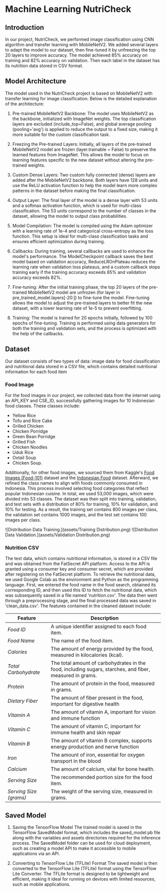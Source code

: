 # Machine Learning NutriCheck

## Introduction

In our project, NutriCheck, we performed image classification using CNN algorithm and transfer learning with MobileNetV2. We added several layers to adapt the model to our dataset, then fine-tuned it by unfreezing the top 20 layers to improve accuracy. The model achieved 85% accuracy on training and 82% accuracy on validation. Then each label in the dataset has its nutrition data stored in CSV format.

## Model Architecture
The model used in the NutriCheck project is based on MobileNetV2 with transfer learning for image classification. Below is the detailed explanation of the architecture:

1. Pre-trained MobileNetV2 Backbone:
The model uses MobileNetV2 as the backbone, initialized with ImageNet weights. The top classification layers are excluded (include_top=False), and global average pooling (pooling='avg') is applied to reduce the output to a fixed size, making it more suitable for the custom classification task.

2. Freezing the Pre-trained Layers:
Initially, all layers of the pre-trained MobileNetV2 model are frozen (layer.trainable = False) to preserve the learned features from ImageNet. This allows the model to focus on learning features specific to the new dataset without altering the pre-trained weights.

3. Custom Dense Layers:
Two custom fully connected (dense) layers are added after the MobileNetV2 backbone. Both layers have 128 units and use the ReLU activation function to help the model learn more complex patterns in the dataset before making the final classification.

4. Output Layer:
The final layer of the model is a dense layer with 53 units and a softmax activation function, which is used for multi-class classification. The 53 units correspond to the number of classes in the dataset, allowing the model to output class probabilities.

5. Model Compilation:
The model is compiled using the Adam optimizer with a learning rate of 1e-4 and categorical cross-entropy as the loss function. This setup is ideal for multi-class classification tasks and ensures efficient optimization during training.

6. Callbacks:
During training, several callbacks are used to enhance the model's performance. The ModelCheckpoint callback saves the best model based on validation accuracy, ReduceLROnPlateau reduces the learning rate when validation loss plateaus, and a custom callback stops training early if the training accuracy exceeds 85% and validation accuracy exceeds 82%.

7. Fine-tuning:
After the initial training phase, the top 20 layers of the pre-trained MobileNetV2 model are unfrozen (for layer in pre_trained_model.layers[-20:]) to fine-tune the model. Fine-tuning allows the model to adjust the pre-trained layers to better fit the new dataset, with a lower learning rate of 1e-5 to prevent overfitting.

8. Training:
The model is trained for 20 epochs initially, followed by 100 epochs of fine-tuning. Training is performed using data generators for both the training and validation sets, and the process is optimized with the help of the callbacks.

## Dataset
Our dataset consists of two types of data: image data for food classification and nutritional data stored in a CSV file, which contains detailed nutritional information for each food item
### Food Image
For the food images in our project, we collected data from the internet using an API_KEY and CSE_ID, successfully gathering images for 10 Indonesian food classes. These classes include: 
* Yellow Rice
* Tofu and Rice Cake
* Grilled Chicken
* Chicken Porridge
* Green Bean Porridge
* Grilled Fish
* Chicken Noodles
* Uduk Rice
* Oxtail Soup
* Chicken Soup. 

Additionally, for other food images, we sourced them from Kaggle's [Food Images (Food-101)](https://www.kaggle.com/datasets/kmader/food41) dataset and the [Indonesian Food](https://www.kaggle.com/datasets/theresalusiana/indonesian-food) dataset. Afterward, we refined the class names to align with foods commonly consumed in Indonesia. This process involved selecting food categories that reflect popular Indonesian cuisine. In total, we used 53,000 images, which were divided into 53 classes. The dataset was then split into training, validation, and test sets with a distribution of 80% for training, 10% for validation, and 10% for testing. As a result, the training set contains 800 images per class, the validation set contains 1000 images, and the test set contains 100 images per class.

![Distribution Data Training.](assets/Training Distribution.png)
![Distribution Data Validation.](assets/Validation Distribution.png)

### Nutrition CSV
The text data, which contains nutritional information, is stored in a CSV file and was obtained from the FatSecret API platform. Access to the API is granted using a consumer key and consumer secret, which are provided after registering on the FatSecret platform. To retrieve the nutritional data, we used Google Colab as the environment and Python as the programming language. First, we entered the food name in the food search, obtained its corresponding ID, and then used this ID to fetch the nutritional data, which was subsequently saved in a file named 'nutrition.csv'. The data then went through a preprocessing stage, and the final processed data was saved in 'clean_data.csv'. The features contained in the cleaned dataset include:

| Feature              | Description                                                                                      |
|----------------------|--------------------------------------------------------------------------------------------------|
| *Food ID*          | A unique identifier assigned to each food item.                                                   |
| *Food Name*        | The name of the food item.                                                                        |
| *Calories*         | The amount of energy provided by the food, measured in kilocalories (kcal).                      |
| *Total Carbohydrate* | The total amount of carbohydrates in the food, including sugars, starches, and fiber, measured in grams. |
| *Protein*          | The amount of protein in the food, measured in grams.                                             |
| *Dietary Fiber*    | The amount of fiber present in the food, important for digestive health
| *Vitamin A*        | The amount of vitamin A, important for vision and immune function
| *Vitamin C*        | The amount of vitamin C, important for immune health and skin repair
| *Vitamin B*        | The amount of vitamin B complex, supports energy production and nerve function |
| *Iron*             | The amount of iron, essential for oxygen transport in the blood
| *Calcium*          | The amount of calcium, vital for bone health.                       |
| *Serving Size*     | The recommended portion size for the food item.                                                   |
| *Serving Size (grams)* | The weight of the serving size, measured in grams.                                              |

## Saved Model
1. Saving the TensorFlow Model
The trained model is saved in the TensorFlow SavedModel format, which includes the saved_model.pb file along with the variables and assets directories required for the inference process. The SavedModel folder can be used for cloud deployment, such as creating a model API to make it accessible to mobile applications via an API.

2. Converting to TensorFlow Lite (TFLite) Format
The saved model is then converted to the TensorFlow Lite (TFLite) format using the TensorFlow Lite Converter. The TFLite format is designed to be lightweight and efficient, making it ideal for running on devices with limited resources, such as mobile applications.